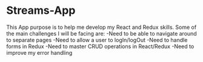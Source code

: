 # Streams-App
This App purpose is to help me develop my React and Redux skills. Some of the main challenges I will be facing are: 
-Need to be able to navigate around to separate pages
-Need to allow a user to logIn/logOut
-Need to handle forms in Redux
-Need to master CRUD operations in React/Redux
-Need to improve my error handling
